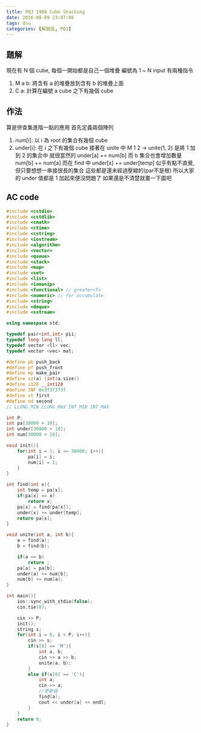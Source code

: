 ```yaml
---
title: POJ 1988 Cube Stacking
date: 2016-08-09 23:07:00
tags: dsu
categories: [解題區, POJ]
---
```


## 題解
現在有 N 個 cube, 每個一開始都是自己一個堆疊
編號為 1 ~ N
input 有兩種指令
1. M a b: 將含有 a 的堆疊放到含有 b 的堆疊上面
2. C a: 計算在編號 a cube 之下有幾個 cube

## 作法
算是併查集進階一點的應用
首先定義兩個陣列
1. num[i]: 以 i 為 root 的集合有幾個 cube
2. under[i]: 在 i 之下有幾個 cube
接著在 unite 中
M 1 2 -> unite(1, 2)
是將 1 加到 2 的集合中
就很當然的 under[a] += num[b]
而 b 集合也會增加數量 num[b] += num[a]
而在 find 中 under[x] += under[temp]
似乎有點不直覺, 但只要想想一串接很長的集合
這些都是還未經過壓縮的(par不是根)
所以大家的 under 值都是 1
加起來便沒問題了
如果還是不清楚就畫一下圖吧

## AC code
```cpp
#include <cstdio>
#include <cstdlib>
#include <cmath>
#include <ctime>
#include <cstring>
#include <iostream>
#include <algorithm>
#include <vector>
#include <queue>
#include <stack>
#include <map>
#include <set>
#include <list>
#include <iomanip>
#include <functional> // greater<T>
#include <numeric> // for accumulate
#include <string>
#include <deque>
#include <sstream>

using namespace std;

typedef pair<int,int> pii;
typedef long long ll;
typedef vector <ll> vec;
typedef vector <vec> mat;

#define pb push_back
#define pf push_front
#define mp make_pair
#define sz(a) (int)a.size()
#define i128 __int128
#define INF 0x3f3f3f3f
#define st first
#define nd second
// LLONG_MIN LLONG_MAX INT_MIN INT_MAX

int P;
int pa[30000 + 10];
int under[30000 + 10];
int num[30000 + 10];

void init(){
    for(int i = 1; i <= 30000; i++){
        pa[i] = i;
        num[i] = 1;
    }
}

int find(int x){
    int temp = pa[x];
    if(pa[x] == x)
        return x;
    pa[x] = find(pa[x]);
    under[x] += under[temp];
    return pa[x];
}

void unite(int a, int b){
    a = find(a);
    b = find(b);

    if(a == b)
        return ;
    pa[a] = pa[b];
    under[a] += num[b];
    num[b] += num[a];
}

int main(){
    ios::sync_with_stdio(false);
    cin.tie(0);

    cin >> P;
    init();
    string s;
    for(int i = 0; i < P; i++){
        cin >> s;
        if(s[0] == 'M'){
            int a, b;
            cin >> a >> b;
            unite(a, b);
        }
        else if(s[0] == 'C'){
            int a;
            cin >> a;
            //更新值
            find(a);
            cout << under[a] << endl;
        }
    }
    return 0;
}
```
